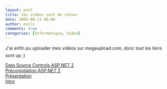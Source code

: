 ```yaml
---
layout: post
title: les vidéos sont de retour
date: 2005-08-11 06:00
author: evilz
comments: true
categories: [Informatique, Vidéo]
---
```


J'ai enfin pu uploader mes vidéos sur megaupload.com, donc tout les liens sont up ;)

<a href="#">Data Source Controls ASP.NET 2</a><br />
<a href="#">Précompilation ASP.NET 2</a><br />
<a href="#">Présentation</a><br />
<a href="#">Intro</a>
